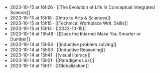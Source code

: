 - 2023-10-15 at 16h26 · [[The Evolution of Life In Conceptual Integrated Science]]
- 2023-10-15 at 15h18 · [[Intro to Arts & Sciences]]
- 2023-10-15 at 15h15 · [[Technical Workplace Writ. Skills]]
- 2023-10-15 at 15h14 · [[2023-10-15]]
- 2023-10-14 at 19h48 · [[Does the Internet Make You Smarter or Dumber]]
- 2023-10-14 at 15h54 · [[inductive problem solving]]
- 2023-10-14 at 15h53 · [[Inductive Reasoning]]
- 2023-10-14 at 15h41 · [[visual literacy]]
- 2023-10-14 at 15h21 · [[Paradigms Lost]]
- 2023-10-14 at 15h17 · [[Globalization]]
